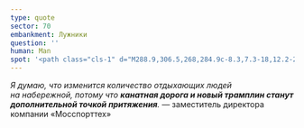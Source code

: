 ```yaml
---
type: quote
sector: 70
embankment: Лужники
question: ''
human: Man
spot: '<path class="cls-1" d="M288.9,306.5,268,284.9c-8.3,7.3-18,12.2-25.3,12.2v30C259.5,327.1,276.1,318,288.9,306.5Z"/><path class="cls-2" d="M294.2,311.1l-5.2-4.8c-12.8,11.6-29.5,20.8-46.3,20.8v7C261.3,334.1,279.9,324.2,294.2,311.1Z"/>'
---
```

_Я думаю, что изменится количество отдыхающих людей на набережной, потому что **канатная дорога и новый трамплин станут дополнительной точкой притяжения**._ — заместитель директора компании «Мосспорттех»
